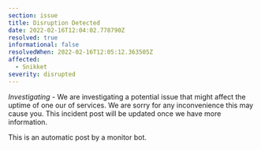 ```yaml
---
section: issue
title: Disruption Detected
date: 2022-02-16T12:04:02.778790Z
resolved: true
informational: false
resolvedWhen: 2022-02-16T12:05:12.363505Z
affected:
  - Snikket
severity: disrupted
---
```

*Investigating* - We are investigating a potential issue that might affect the uptime of one our of services. We are sorry for any inconvenience this may cause you. This incident post will be updated once we have more information.

This is an automatic post by a monitor bot.
        
